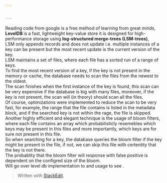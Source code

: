 ```yaml
---


---
```


<p>Reading code from google is a free method of learning from great minds, <strong>LevelDB</strong> is a fast, lightweight key-value store it is designed for high-performance storage using <strong>log-structured merge-trees (LSM-trees)</strong>,<br>
LSM only appends records and does not update i.e. multiple instances of a key can be present but the most recent update is the current version of the key.<br>
LSM maintains a set of files, where each file has a sorted run of a range of keys.<br>
To find the most recent version of a key, if the key is not present in the memory or cache, the database needs to scan the files from the newest to the oldest.<br>
The scan  finishes when the first instance of the key is found, this scan can be very expensive if the database is big with many files, moreover, if the key is not present, the scan will (in theory) should scan all the files.<br>
Of course, optimizations were implemented to reduce the scan to be very fast, for example, the range that the file contains is listed in the metadata block, and if the searched key is not within the rage, the file is skipped.<br>
Another highly efficient and elegant technique is the usage of bloom filters, where each file contains an array which probabilisticly resemebles which keys may be present in this files and more importantly, which keys are for sure not present in this file.<br>
So when searching for a key, the database queries the bloom filter if the key might be present in the file, if not, we can skip this file with certentity that the key is not there.<br>
The probablity that the bloom filter will response with false positive is dependent on the configred size of the bloom.<br>
Will go over level db implementation to and usage to see .</p>
<blockquote>
<p>Written with <a href="https://stackedit.io/">StackEdit</a>.</p>
</blockquote>

